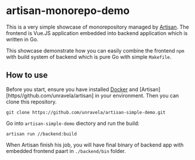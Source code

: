 # artisan-monorepo-demo

This is a very simple showcase of monorepository managed by [Artisan](https//github.com/unravela/artisan). The frontend is Vue.JS application embedded into backend application which is written in Go.

This showcase demonstrate how you can easily combine the frontend `npm` with build system of backend which is pure Go with simple `Makefile`.

## How to use 

Before you start, ensure you have installed [Docker](https://docs.docker.com/get-docker/) and [Artisan][https//github.com/unravela/artisan] in your environment. Then you can clone this repository.

```
git clone https://github.com/unravela/artisan-simple-demo.git
```

Go into `artisan-simple-demo` diectory and run the build:

```
artisan run //backend:build
```

When Artisan finish his job, you will have final binary of backend app with embedded frontend paart in `./backend/bin` folder.
